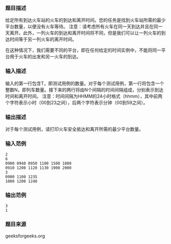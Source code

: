 ### 题目描述
给定所有到达火车站的火车的到达和离开时间。您的任务是找到火车站所需的最少平台数量，以便没有火车等待。 注意：请考虑所有火车在同一天到达并且在同一天离开。此外，一列火车的到达和离开时间将不同，但是我们可以让一列火车的到达时间等于另一列火车的离开时间。

在这种情况下，我们需要不同的平台，即在任何给定的时间实例中，不能将同一平台用于火车的出发和另一火车的到达。
### 输入描述
输入的第一行包含T，即测试用例的数量。对于每个测试用例，第一行将包含一个整数N，即列车数量。接下来的两行将由N个间隔的时间间隔组成，分别表示到达时间和离开时间。 注意：时间间隔为HHMM的24小时格式（hhmm），其中前两个字符表示小时（00到23之间），后两个字符表示分钟（00到59之间）。
### 输出描述
对于每个测试用例，请打印火车安全抵达和离开所需的最少平台数量。
### 输入范例
```
2
6 
0900 0940 0950 1100 1500 1800
0910 1200 1120 1130 1900 2000
3
0900 1100 1235
1000 1200 1240 
```
### 输出范例
```
3
1
```
### 题目来源
geeksforgeeks.org

